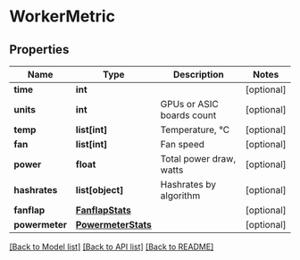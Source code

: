 # WorkerMetric

## Properties
Name | Type | Description | Notes
------------ | ------------- | ------------- | -------------
**time** | **int** |  | [optional] 
**units** | **int** | GPUs or ASIC boards count | [optional] 
**temp** | **list[int]** | Temperature, °C | [optional] 
**fan** | **list[int]** | Fan speed | [optional] 
**power** | **float** | Total power draw, watts | [optional] 
**hashrates** | **list[object]** | Hashrates by algorithm | [optional] 
**fanflap** | [**FanflapStats**](FanflapStats.md) |  | [optional] 
**powermeter** | [**PowermeterStats**](PowermeterStats.md) |  | [optional] 

[[Back to Model list]](../README.md#documentation-for-models) [[Back to API list]](../README.md#documentation-for-api-endpoints) [[Back to README]](../README.md)


